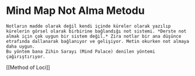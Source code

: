 # Mind Map Not Alma Metodu
    Notların madde olarak değil kendi içinde küreler olarak yazılıp kürelerin görsel olarak birbirine bağlandığı not sistemi. *Derste not almak için çok uygun bir sistem değil.* Zira notlar bir ana düşünce etrafında dallanarak bağlanıyor ve gelişiyor. Metin okurken not almaya daha uygun.
    Bu yöntem bana Zihin Sarayı (Mind Palace) denilen yöntemi çağırıştırıyor.

[[Method of Loci]]

